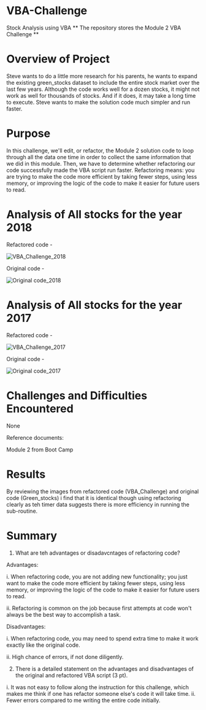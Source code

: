 # VBA-Challenge

Stock Analysis using VBA
** The repository stores the Module 2 VBA Challenge ** 

# Overview of Project
Steve wants to do a little more research for his parents, he wants to expand the existing green_stocks dataset to include the entire stock market over the last few years. Although the code works well for a dozen stocks, it might not work as well for thousands of stocks. And if it does, it may take a long time to execute. Steve wants to make the solution code much simpler and run faster.

# Purpose
In this challenge, we'll edit, or refactor, the Module 2 solution code to loop through all the data one time in order to collect the same information that we did in this module. Then, we have to  determine whether refactoring our code successfully made the VBA script run faster. Refactoring means: you are trying to make the code more efficient by taking fewer steps, using less memory, or improving the logic of the code to make it easier for future users to read.

# Analysis of All stocks for the year 2018

Refactored code -

![VBA_Challenge_2018](https://user-images.githubusercontent.com/110873947/188526744-c7fce66c-5e1b-43f5-8d5a-6b6c7a220aba.png)

Original code -

![Original code_2018](https://user-images.githubusercontent.com/110873947/188526815-2a3ca3cb-08f4-41fd-ba0e-870671c72cff.png)

# Analysis of All stocks for the year 2017

Refactored code -

![VBA_Challenge_2017](https://user-images.githubusercontent.com/110873947/188526910-9a65f8eb-6cce-4a0c-99cb-c89020f19099.png)

Original code -

![Original code_2017](https://user-images.githubusercontent.com/110873947/188527394-739d0e63-daad-40c4-9fe5-04b4fbca5513.png)


# Challenges and Difficulties Encountered

None

Reference documents:

Module 2 from Boot Camp

# Results

By reviewing the images from refactored code (VBA_Challenge) and original code (Green_stocks) i find that it is identical though using refactoring clearly as teh timer data suggests there is more efficiency in running the sub-routine.

# Summary

1. What are teh advantages or disadavcntages of refactoring code?

Advantages:

i. When refactoring code, you are not adding new functionality; you just want to make the code
more efficient by taking fewer steps, using less memory, or improving the logic of the code to make it easier for future users to read.

ii. Refactoring is common on the job because first attempts at code won't always be the best way to accomplish a task.

Disadvantages:

i. When refactoring code, you may need to spend extra time to make it work exactly like the original code.

ii. High chance of errors, if not done diligently.

2. There is a detailed statement on the advantages and disadvantages of the original and refactored VBA script (3 pt).

i. It was not easy to follow along the instruction for this challenge, which makes me think if one has refactor someone else's code it will take time.
ii. Fewer errors compared to me writing the entire code initially.

